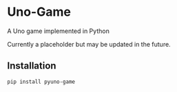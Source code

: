 # Uno-Game
A Uno game implemented in Python

Currently a placeholder but may be updated in the future.

## Installation

```bash
pip install pyuno-game
```
